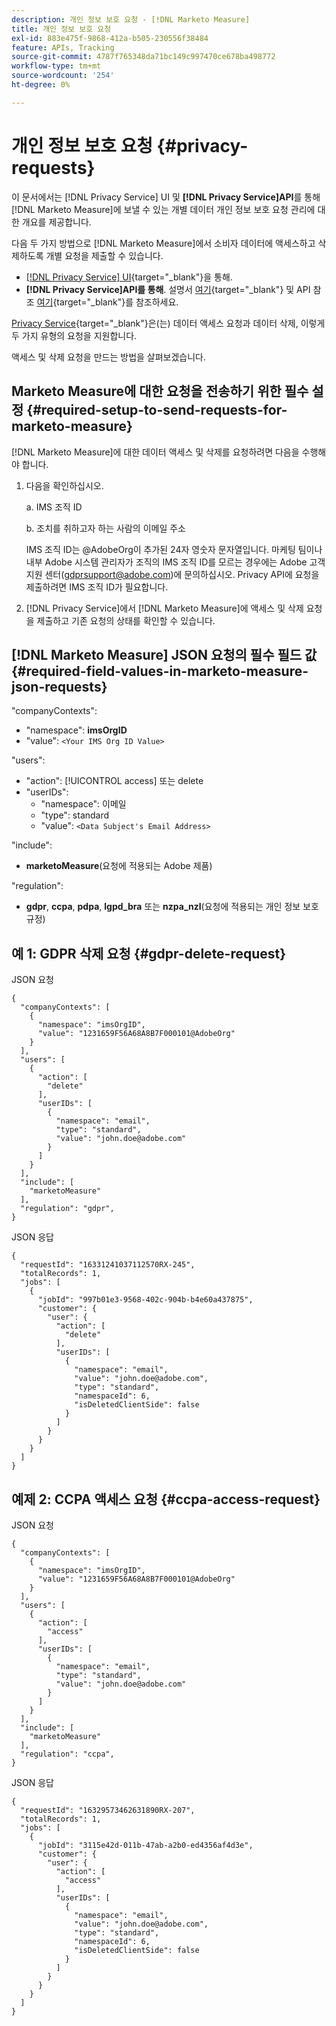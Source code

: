 ```yaml
---
description: 개인 정보 보호 요청 - [!DNL Marketo Measure]
title: 개인 정보 보호 요청
exl-id: 883e475f-9868-412a-b505-230556f38484
feature: APIs, Tracking
source-git-commit: 4787f765348da71bc149c997470ce678ba498772
workflow-type: tm+mt
source-wordcount: '254'
ht-degree: 0%

---
```


# 개인 정보 보호 요청 {#privacy-requests}

이 문서에서는 [!DNL Privacy Service] UI 및 **[!DNL Privacy Service]API**&#x200B;를 통해 [!DNL Marketo Measure]에 보낼 수 있는 개별 데이터 개인 정보 보호 요청 관리에 대한 개요를 제공합니다.

다음 두 가지 방법으로 [!DNL Marketo Measure]에서 소비자 데이터에 액세스하고 삭제하도록 개별 요청을 제출할 수 있습니다.

* [[!DNL Privacy Service] UI](https://experienceleague.adobe.com/docs/experience-platform/privacy/ui/overview.html?lang=ko){target="_blank"}을 통해.
* **[!DNL Privacy Service]API를 통해**. 설명서 [여기](https://experienceleague.adobe.com/docs/experience-platform/privacy/api/overview.html?lang=ko){target="_blank"} 및 API 참조 [여기](https://developer.adobe.com/experience-platform-apis/references/privacy-service/){target="_blank"}를 참조하세요.

[Privacy Service](https://experienceleague.adobe.com/docs/experience-platform/privacy/home.html?lang=ko){target="_blank"}은(는) 데이터 액세스 요청과 데이터 삭제, 이렇게 두 가지 유형의 요청을 지원합니다.

액세스 및 삭제 요청을 만드는 방법을 살펴보겠습니다.

## Marketo Measure에 대한 요청을 전송하기 위한 필수 설정 {#required-setup-to-send-requests-for-marketo-measure}

[!DNL Marketo Measure]에 대한 데이터 액세스 및 삭제를 요청하려면 다음을 수행해야 합니다.

1. 다음을 확인하십시오.

   a. IMS 조직 ID

   b. 조치를 취하고자 하는 사람의 이메일 주소

   IMS 조직 ID는 @AdobeOrg이 추가된 24자 영숫자 문자열입니다. 마케팅 팀이나 내부 Adobe 시스템 관리자가 조직의 IMS 조직 ID를 모르는 경우에는 Adobe 고객 지원 센터(gdprsupport@adobe.com)에 문의하십시오. Privacy API에 요청을 제출하려면 IMS 조직 ID가 필요합니다.

1. [!DNL Privacy Service]에서 [!DNL Marketo Measure]에 액세스 및 삭제 요청을 제출하고 기존 요청의 상태를 확인할 수 있습니다.

## [!DNL Marketo Measure] JSON 요청의 필수 필드 값 {#required-field-values-in-marketo-measure-json-requests}

&quot;companyContexts&quot;:

* &quot;namespace&quot;: **imsOrgID**
* &quot;value&quot;: `<Your IMS Org ID Value>`

&quot;users&quot;:

* &quot;action&quot;: [!UICONTROL access] 또는 delete
* &quot;userIDs&quot;:
   * &quot;namespace&quot;: 이메일
   * &quot;type&quot;: standard
   * &quot;value&quot;: `<Data Subject's Email Address>`

&quot;include&quot;:

* **marketoMeasure**(요청에 적용되는 Adobe 제품)

&quot;regulation&quot;:

* **gdpr**, **ccpa**, **pdpa**, **lgpd_bra** 또는 **nzpa_nzl**(요청에 적용되는 개인 정보 보호 규정)

## 예 1: GDPR 삭제 요청 {#gdpr-delete-request}

JSON 요청

```text
{
  "companyContexts": [
    {
      "namespace": "imsOrgID",
      "value": "1231659F56A68A8B7F000101@AdobeOrg"
    }
  ],
  "users": [
    {
      "action": [
        "delete"
      ],
      "userIDs": [
        {
          "namespace": "email",
          "type": "standard",
          "value": "john.doe@adobe.com"
        }
      ]
    }
  ],
  "include": [
    "marketoMeasure"
  ],
  "regulation": "gdpr",
}
```

JSON 응답

```text
{
  "requestId": "16331241037112570RX-245",
  "totalRecords": 1,
  "jobs": [
    {
      "jobId": "997b01e3-9568-402c-904b-b4e60a437875",
      "customer": {
        "user": {
          "action": [
            "delete"
          ],
          "userIDs": [
            {
              "namespace": "email",
              "value": "john.doe@adobe.com",
              "type": "standard",
              "namespaceId": 6,
              "isDeletedClientSide": false
            }
          ]
        }
      }
    }
  ]
}
```

## 예제 2: CCPA 액세스 요청 {#ccpa-access-request}

JSON 요청

```text
{
  "companyContexts": [
    {
      "namespace": "imsOrgID",
      "value": "1231659F56A68A8B7F000101@AdobeOrg"
    }
  ],
  "users": [
    {
      "action": [
        "access"
      ],
      "userIDs": [
        {
          "namespace": "email",
          "type": "standard",
          "value": "john.doe@adobe.com"
        }
      ]
    }
  ],
  "include": [
    "marketoMeasure"
  ],
  "regulation": "ccpa",
}
```

JSON 응답

```text
{
  "requestId": "16329573462631890RX-207",
  "totalRecords": 1,
  "jobs": [
    {
      "jobId": "3115e42d-011b-47ab-a2b0-ed4356af4d3e",
      "customer": {
        "user": {
          "action": [
            "access"
          ],
          "userIDs": [
            {
              "namespace": "email",
              "value": "john.doe@adobe.com",
              "type": "standard",
              "namespaceId": 6,
              "isDeletedClientSide": false
            }
          ]
        }
      }
    }
  ]
}
```
